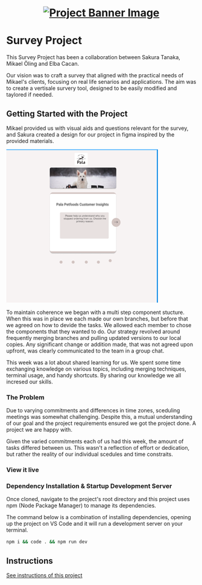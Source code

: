 <h1 align="center">
  <a href="">
    <img src="/src/assets/survey.svg" alt="Project Banner Image">
  </a>
</h1>

# Survey Project

This Survey Project has been a collaboration between Sakura Tanaka, Mikael Öling and Elba Cacan. 

Our vision was to craft a survey that aligned with the practical needs of Mikael's clients, focusing on real life senarios and applications. The aim was to create a vertisale survery tool, designed to be easily modified and taylored if needed. 

## Getting Started with the Project

Mikael provided us with visual aids and questions relevant for the survey, and Sakura created a design for our project in figma inspired by the provided materials.

<img src="./public/figma.png" alt="Figma">

To maintain coherence we began with a multi step component stucture. When this was in place we each made our own branches, but before that we agreed on how to devide the tasks. We allowed each member to chose the components that they wanted to do. Our strategy revolved around frequently merging branches and pulling updated versions to our local copies. Any significant change or addition made, that was not agreed upon upfront, was clearly communicated to the team in a group chat.  

This week was a lot about shared learning for us. We spent some time exchanging knowledge on various topics, including merging techniques, terminal usage, and handy shortcuts. By sharing our knowledge we all incresed our skills. 



### The Problem

Due to varying commitments and differences in time zones, sceduling meetings was somewhat challenging. Despite this, a mutual understanding of our goal and the project requirements ensured we got the project done. A project we are happy with.  

Given the varied commitments each of us had this week, the amount of tasks differed between us. This wasn't a reflection of effort or dedication, but rather the reality of our individual scedules and time constraits. 

### View it live










### Dependency Installation & Startup Development Server

Once cloned, navigate to the project's root directory and this project uses npm (Node Package Manager) to manage its dependencies.

The command below is a combination of installing dependencies, opening up the project on VS Code and it will run a development server on your terminal.

```bash
npm i && code . && npm run dev
```
## Instructions

<a href="instructions.md">
   See instructions of this project
  </a>


